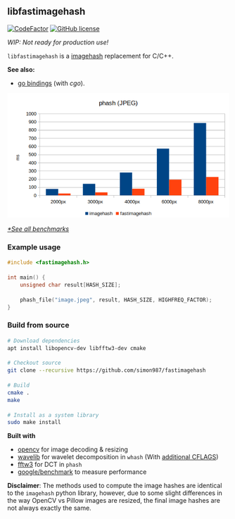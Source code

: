 ## libfastimagehash

[![CodeFactor](https://www.codefactor.io/repository/github/simon987/fastimagehash/badge/master)](https://www.codefactor.io/repository/github/simon987/fastimagehash/overview/master)
[![GitHub license](https://img.shields.io/github/license/simon987/fastimagehash)](https://github.com/simon987/fastimagehash/blob/master/LICENSE)

*WIP: Not ready for production use!*

`libfastimagehash` is a [imagehash](https://github.com/JohannesBuchner/imagehash/) 
replacement for C/C++.

**See also:**

 * [go bindings](https://github.com/simon987/fastimagehash-go)
(with *cgo*).


<p align="center">
  <img src="bench/results/phash_large.png"/>
</p>

*[\*See all benchmarks](bench/README.md)*

### Example usage

```C
#include <fastimagehash.h>

int main() {
    unsigned char result[HASH_SIZE];

    phash_file("image.jpeg", result, HASH_SIZE, HIGHFREQ_FACTOR);
}
```


### Build from source

```bash
# Download dependencies
apt install libopencv-dev libfftw3-dev cmake

# Checkout source
git clone --recursive https://github.com/simon987/fastimagehash

# Build
cmake .
make

# Install as a system library
sudo make install
```


**Built with** 
* [opencv](https://github.com/opencv) for image decoding & resizing
* [wavelib](https://github.com/rafat/wavelib) for wavelet decomposition in `whash`  (With [additional CFLAGS](https://github.com/simon987/wavelib/commit/8d05b0b7321271b05365d3e89bfb0fd5a26d68a6))
* [fftw3](http://fftw.org/) for DCT in `phash`
* [google/benchmark](https://github.com/google/benchmark) to measure performance

**Disclaimer**: The methods used to compute the image hashes
are identical to the `imagehash` python library, however, due to
some slight differences in the way OpenCV vs Pillow images are resized,
the final image hashes are not always exactly the same. 
